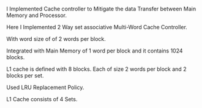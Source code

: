 I Implemented Cache controller to Mitigate the data Transfer between Main Memory and Processor.

Here I Implemented 2 Way set associative Multi-Word Cache Controller.

With word size of of 2 words per block.

Integrated with Main Memory of 1 word per block and it contains 1024 blocks.

L1 cache is defined with 8 blocks. Each of size 2 words per block and 2 blocks per set.

Used LRU Replacement Policy.

L1 Cache consists of 4 Sets.
